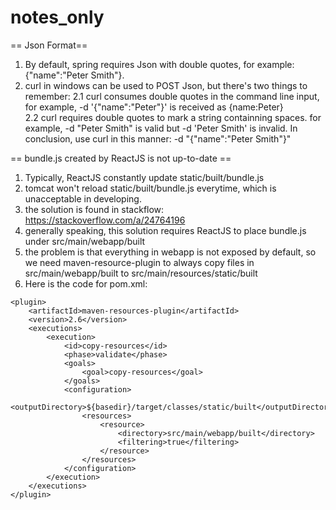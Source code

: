 # notes_only
== Json Format==
 1. By default, spring requires Json with double quotes, for example: {"name":"Peter Smith"}. 
 2. curl in windows can be used to POST Json, but there's two things to remember:
   2.1 curl consumes double quotes in the command line input, for example, -d '{"name":"Peter"}' is received as {name:Peter}  
   2.2 curl requires double quotes to mark a string containning spaces. for example, -d "Peter Smith" is valid but -d 'Peter Smith' is invalid. 
 In conclusion, use curl in this manner: -d "{\"name\":\"Peter Smith\"}"
 
 
== bundle.js created by ReactJS is not up-to-date ==
1. Typically, ReactJS constantly update static/built/bundle.js
2. tomcat won't reload static/built/bundle.js everytime, which is unacceptable in developing.
3. the solution is found in stackflow: https://stackoverflow.com/a/24764196
4. generally speaking, this solution requires ReactJS to place bundle.js under src/main/webapp/built
5. the problem is that everything in webapp is not exposed by default, so we need maven-resource-plugin to always copy files in src/main/webapp/built to src/main/resources/static/built
6. Here is the code for pom.xml:
```
<plugin>
    <artifactId>maven-resources-plugin</artifactId>
    <version>2.6</version>
    <executions>
        <execution>
            <id>copy-resources</id>
            <phase>validate</phase>
            <goals>
                <goal>copy-resources</goal>
            </goals>
            <configuration>
                <outputDirectory>${basedir}/target/classes/static/built</outputDirectory>
                <resources>
                    <resource>
                        <directory>src/main/webapp/built</directory>
                        <filtering>true</filtering>
                    </resource>
                </resources>
            </configuration>
        </execution>
    </executions>
</plugin>
```
